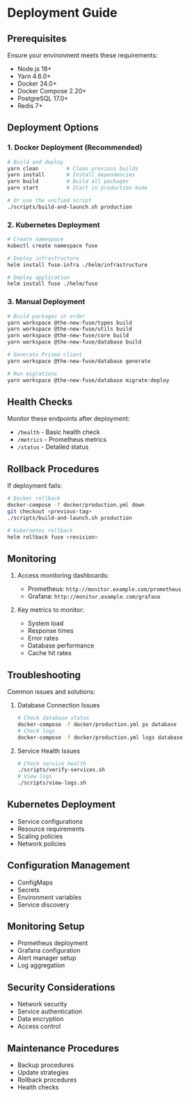 # Deployment Guide

## Prerequisites

Ensure your environment meets these requirements:
- Node.js 18+
- Yarn 4.6.0+
- Docker 24.0+
- Docker Compose 2.20+
- PostgreSQL 17.0+
- Redis 7+

## Deployment Options

### 1. Docker Deployment (Recommended)

```bash
# Build and deploy
yarn clean         # Clean previous builds
yarn install       # Install dependencies
yarn build         # Build all packages
yarn start         # Start in production mode

# Or use the unified script
./scripts/build-and-launch.sh production
```

### 2. Kubernetes Deployment

```bash
# Create namespace
kubectl create namespace fuse

# Deploy infrastructure
helm install fuse-infra ./helm/infrastructure

# Deploy application
helm install fuse ./helm/fuse
```

### 3. Manual Deployment

```bash
# Build packages in order
yarn workspace @the-new-fuse/types build
yarn workspace @the-new-fuse/utils build
yarn workspace @the-new-fuse/core build
yarn workspace @the-new-fuse/database build

# Generate Prisma client
yarn workspace @the-new-fuse/database generate

# Run migrations
yarn workspace @the-new-fuse/database migrate:deploy
```

## Health Checks

Monitor these endpoints after deployment:
- `/health` - Basic health check
- `/metrics` - Prometheus metrics
- `/status` - Detailed status

## Rollback Procedures

If deployment fails:

```bash
# Docker rollback
docker-compose -f docker/production.yml down
git checkout <previous-tag>
./scripts/build-and-launch.sh production

# Kubernetes rollback
helm rollback fuse <revision>
```

## Monitoring

1. Access monitoring dashboards:
   - Prometheus: `http://monitor.example.com/prometheus`
   - Grafana: `http://monitor.example.com/grafana`

2. Key metrics to monitor:
   - System load
   - Response times
   - Error rates
   - Database performance
   - Cache hit rates

## Troubleshooting

Common issues and solutions:

1. Database Connection Issues
   ```bash
   # Check database status
   docker-compose -f docker/production.yml ps database
   # Check logs
   docker-compose -f docker/production.yml logs database
   ```

2. Service Health Issues
   ```bash
   # Check service health
   ./scripts/verify-services.sh
   # View logs
   ./scripts/view-logs.sh
   ```

## Kubernetes Deployment
- Service configurations
- Resource requirements
- Scaling policies
- Network policies

## Configuration Management
- ConfigMaps
- Secrets
- Environment variables
- Service discovery

## Monitoring Setup
- Prometheus deployment
- Grafana configuration
- Alert manager setup
- Log aggregation

## Security Considerations
- Network security
- Service authentication
- Data encryption
- Access control

## Maintenance Procedures
- Backup procedures
- Update strategies
- Rollback procedures
- Health checks
